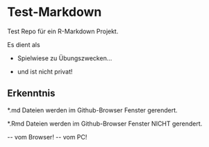 # Test-Markdown

Test Repo für ein R-Markdown Projekt.

Es dient als

-   Spielwiese zu Übungszwecken...

-   und ist nicht privat!

## Erkenntnis

\*.md Dateien werden im Github-Browser Fenster gerendert.

\*.Rmd Dateien werden im Github-Browser Fenster NICHT gerendert.

-- vom Browser! -- vom PC!
